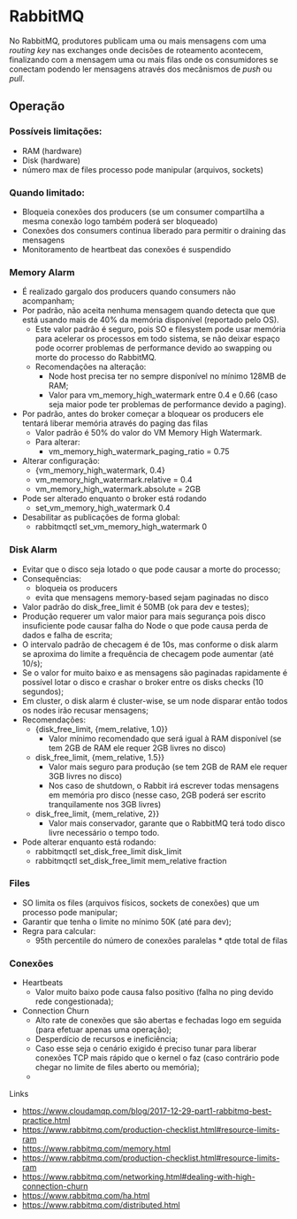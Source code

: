 # RabbitMQ


No RabbitMQ, produtores publicam uma ou mais mensagens com uma  _routing key_ nas exchanges onde decisões de roteamento acontecem, finalizando com a mensagem uma ou mais filas onde os consumidores se conectam podendo ler mensagens através dos mecânismos de _push_ ou _pull_.


## Operação

### Possíveis limitações:
* RAM (hardware)
* Disk (hardware)
* número max de files processo pode manipular (arquivos, sockets)

### Quando limitado:
* Bloqueia conexões dos producers (se um consumer compartilha a mesma conexão logo também poderá ser bloqueado)
* Conexões dos consumers continua liberado para permitir o draining das mensagens
* Monitoramento de heartbeat das conexões é suspendido

### Memory Alarm
* É realizado gargalo dos producers quando consumers não acompanham;
* Por padrão, não aceita nenhuma mensagem quando detecta que que está usando mais de 40% da memória disponível (reportado pelo OS).
    * Este valor padrão é seguro, pois SO e filesystem pode usar memória para acelerar os processos em todo sistema, se não deixar espaço pode ocorrer problemas de performance devido ao swapping ou morte do processo do RabbitMQ.
    * Recomendações na alteração:
        * Node host precisa ter no sempre disponível no mínimo 128MB de RAM;
        * Valor para vm_memory_high_watermark entre 0.4 e 0.66 (caso seja maior pode ter problemas de performance devido a paging).
* Por padrão, antes do broker começar a bloquear os producers ele tentará liberar memória através do paging das filas
    * Valor padrão é 50% do valor do VM Memory High Watermark.
    * Para alterar:
        * vm_memory_high_watermark_paging_ratio = 0.75
* Alterar configuração:
    * {vm_memory_high_watermark, 0.4}
    * vm_memory_high_watermark.relative = 0.4
    * vm_memory_high_watermark.absolute = 2GB
* Pode ser alterado enquanto o broker está rodando
    * set_vm_memory_high_watermark 0.4
* Desabilitar as publicações de forma global:
    * rabbitmqctl set_vm_memory_high_watermark 0

### Disk Alarm
* Evitar que o disco seja lotado o que pode causar a morte do processo;
* Consequências:
    * bloqueia os producers
    * evita que mensagens memory-based sejam paginadas no disco
* Valor padrão do disk_free_limit é 50MB (ok para dev e testes);
* Produção requerer um valor maior para mais segurança pois disco insuficiente pode causar  falha do Node o que pode causa perda de dados e falha de escrita;
* O intervalo padrão de checagem é de 10s, mas conforme o disk alarm se aproxima do limite a frequência de checagem pode aumentar (até 10/s);
* Se o valor for muito baixo e as mensagens são paginadas rapidamente é possível lotar o disco e crashar o broker entre os disks checks (10 segundos);
* Em cluster, o disk alarm é cluster-wise, se um node disparar então todos os nodes irão recusar mensagens;
* Recomendações:
    * {disk_free_limit, {mem_relative, 1.0}}
        * Valor mínimo recomendado que será igual à RAM disponível (se tem 2GB de RAM ele requer 2GB livres no disco)
    * disk_free_limit, {mem_relative, 1.5}}
        * Valor mais seguro para produção (se tem 2GB de RAM ele requer 3GB livres no disco)
        * Nos caso de shutdown, o Rabbit irá escrever todas mensagens em memória pro disco (nesse caso, 2GB poderá ser escrito tranquilamente nos 3GB livres)
    * disk_free_limit, {mem_relative, 2}}
        * Valor mais conservador, garante que o RabbitMQ terá todo disco livre necessário o tempo todo.
* Pode alterar enquanto está rodando:
    * rabbitmqctl set_disk_free_limit disk_limit
    * rabbitmqctl set_disk_free_limit mem_relative fraction


### Files
* SO limita os files (arquivos físicos, sockets de conexões) que um processo pode manipular;
* Garantir que tenha o limite no mínimo 50K (até para dev);
* Regra para calcular:
    * 95th percentile do número de conexões paralelas * qtde total de filas


### Conexões
* Heartbeats
    * Valor muito baixo pode causa falso positivo (falha no ping devido rede congestionada);
* Connection Churn
    * Alto rate de conexões que são abertas e fechadas logo em seguida (para efetuar apenas uma operação);
    * Desperdício de recursos e ineficiência;
    * Caso esse seja o cenário exigido é preciso tunar para liberar conexões TCP mais rápido que o kernel o faz (caso contrário pode chegar no limite de files aberto ou memória);
    * 



Links
* https://www.cloudamqp.com/blog/2017-12-29-part1-rabbitmq-best-practice.html
* https://www.rabbitmq.com/production-checklist.html#resource-limits-ram
* https://www.rabbitmq.com/memory.html
* https://www.rabbitmq.com/production-checklist.html#resource-limits-ram
* https://www.rabbitmq.com/networking.html#dealing-with-high-connection-churn
* https://www.rabbitmq.com/ha.html
* https://www.rabbitmq.com/distributed.html
